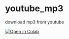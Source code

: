 # youtube_mp3
download mp3 from youtube

[![Open in Colab](https://colab.research.google.com/assets/colab-badge.svg)](https://colab.research.google.com/github/zoreu/youtube_mp3/blob/main/MP3_DOWNLOAD.ipynb)

